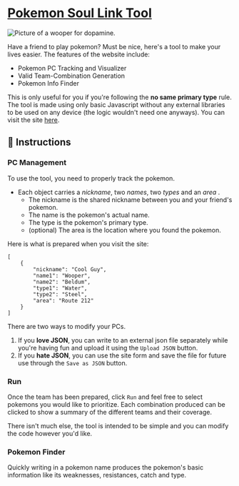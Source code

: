# [Pokemon Soul Link Tool](https://briannguyen0116.github.io/pkm-soullink/)

![Picture of a wooper for dopamine.](https://archives.bulbagarden.net/media/upload/thumb/f/f7/0194Wooper.png/250px-0194Wooper.png)

Have a friend to play pokemon? Must be nice, here's a tool to make your lives easier. The features of the website include:

* Pokemon PC Tracking and Visualizer
* Valid Team-Combination Generation
* Pokemon Info Finder

This is only useful for you if you're following the __no same primary type__ rule. The tool is made using only basic Javascript without any external libraries to be used on any device (the logic wouldn't need one anyways). You can visit the site [here](https://briannguyen0116.github.io/pkm-soullink/).

## 📝 Instructions


### PC Management
To use the tool, you need to properly track the pokemon. 

* Each object carries a _nickname_, two _names_, two _types_ and an _area_ .
    * The nickname is the shared nickname between you and your friend's pokemon.
    * The name is the pokemon's actual name.
    * The type is the pokemon's primary type.
    * (optional) The area is the location where you found the pokemon.

Here is what is prepared when you visit the site:

```
[
    {
        "nickname": "Cool Guy",
        "name1": "Wooper",
        "name2": "Beldum",
        "type1": "Water",
        "type2": "Steel",
        "area": "Route 212"
    }
]
```

There are two ways to modify your PCs.
1. If you __love JSON__, you can write to an external json file separately while you're having fun and upload it using the ```Upload JSON``` button.
2. If you __hate JSON__, you can use the site form and save the file for future use through the ```Save as JSON``` button.


### Run

Once the team has been prepared, click ```Run``` and feel free to select pokemons you would like to prioritize. Each combination produced can be clicked to show a summary of the different teams and their coverage.

There isn't much else, the tool is intended to be simple and you can modify the code however you'd like.


### Pokemon Finder

Quickly writing in a pokemon name produces the pokemon's basic information like its weaknesses, resistances, catch and type.